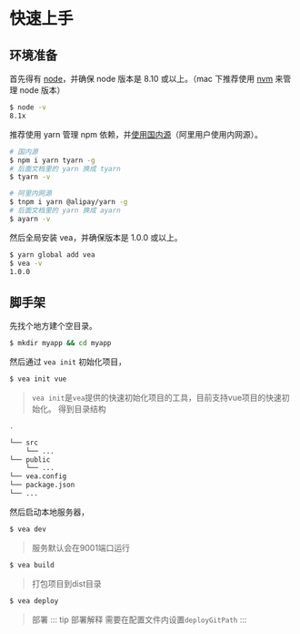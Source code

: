 # 快速上手
## 环境准备
首先得有 [node](https://nodejs.org/en/)，并确保 node 版本是 8.10 或以上。（mac 下推荐使用 [nvm](https://github.com/creationix/nvm) 来管理 node 版本）

```bash
$ node -v
8.1x
```

推荐使用 yarn 管理 npm 依赖，并[使用国内源](https://github.com/yiminghe/tyarn)（阿里用户使用内网源）。

```bash
# 国内源
$ npm i yarn tyarn -g
# 后面文档里的 yarn 换成 tyarn
$ tyarn -v

# 阿里内网源
$ tnpm i yarn @alipay/yarn -g
# 后面文档里的 yarn 换成 ayarn
$ ayarn -v
```

然后全局安装 vea，并确保版本是 1.0.0 或以上。

```bash
$ yarn global add vea
$ vea -v
1.0.0
```

## 脚手架

先找个地方建个空目录。

```bash
$ mkdir myapp && cd myapp
```

然后通过 `vea init` 初始化项目，

```bash
$ vea init vue
```
> `vea init`是`vea`提供的快速初始化项目的工具，目前支持vue项目的快速初始化。
得到目录结构
```bash
.

└── src
    └── ...
└── public
    └── ...  
└── vea.config    
└── package.json    
└── ...    
```

然后启动本地服务器，

```bash
$ vea dev
```
> 服务默认会在9001端口运行

```bash
$ vea build
```
> 打包项目到dist目录

```bash
$ vea deploy 
```
> 部署
::: tip 部署解释
需要在配置文件内设置`deployGitPath`
:::



